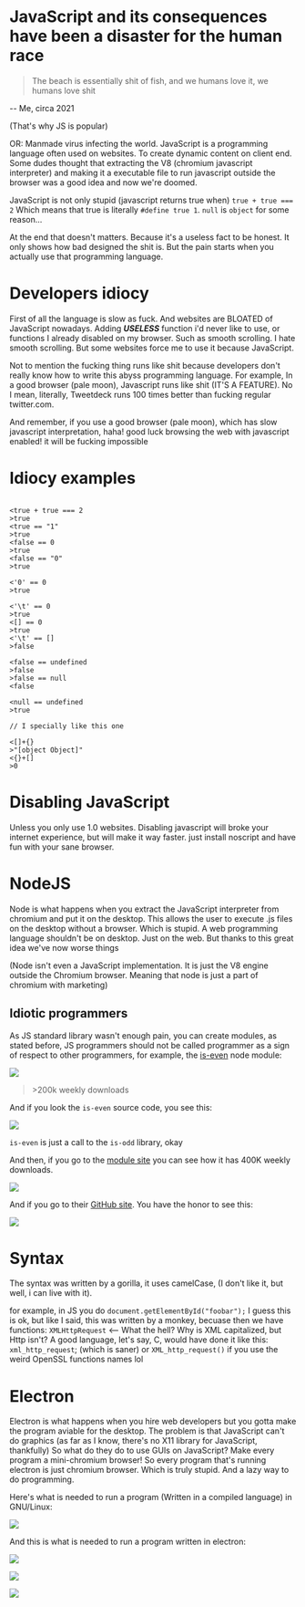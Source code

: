 # JavaScript and its consequences have been a disaster for the human race

>The beach is essentially shit of fish, and we humans love it, we
>humans love shit

-- Me, circa 2021

(That's why JS is popular)

OR: Manmade virus infecting the world.
JavaScript is a programming language often used on websites. To create
dynamic content on client end. Some dudes thought that extracting the
V8 (chromium javascript interpreter) and making it a executable file
to run javascript outside the browser was a good idea and now we're
doomed.

JavaScript is not only stupid (javascript returns true when) ```true +
true === 2``` Which means that true is literally ```#define true
1```. `null` is `object` for some reason...

At the end that doesn't matters. Because it's a useless fact to be
honest. It only shows how bad designed the shit is. But the pain starts
when you actually use that programming language.

# Developers idiocy

First of all the language is slow as fuck. And websites are BLOATED of
JavaScript nowadays. Adding ***USELESS*** function i'd never like to
use, or functions I already disabled on my browser. Such as smooth
scrolling. I hate smooth scrolling. But some websites force me to use
it because JavaScript.

Not to mention the fucking thing runs like shit because developers
don't really know how to write this abyss programming language. For
example, In a good browser (pale moon), Javascript runs like shit
(IT'S A FEATURE). No I mean, literally, Tweetdeck runs 100 times
better than fucking regular twitter.com.

And remember, if you use a good browser (pale moon), which has slow
javascript interpretation, haha! good luck browsing the web with
javascript enabled! it will be fucking impossible

# Idiocy examples

~~~

<true + true === 2
>true
<true == "1"
>true
<false == 0
>true
<false == "0"
>true

<'0' == 0
>true

<'\t' == 0
>true
<[] == 0
>true
<'\t' == []
>false

<false == undefined
>false
>false == null
<false

<null == undefined
>true

// I specially like this one

<[]+{}
>"[object Object]"
<{}+[]
>0

~~~

# Disabling JavaScript

Unless you only use 1.0 websites. Disabling javascript will broke your
internet experience, but will make it way faster. just install
noscript and have fun with your sane browser.

# NodeJS

Node is what happens when you extract the JavaScript interpreter from
chromium and put it on the desktop. This allows the user to execute
.js files on the desktop without a browser. Which is stupid. A web
programming language shouldn't be on desktop. Just on the web. But
thanks to this great idea we've now worse things

(Node isn't even a JavaScript implementation. It is just the V8 engine
outside the Chromium browser. Meaning that node is just a part of
chromium with marketing)

## Idiotic programmers

As JS standard library wasn't enough pain, you can create modules, as
stated before, JS programmers should not be called programmer as a
sign of respect to other programmers, for example, the
[is-even](https://www.npmjs.com/package/is-even) node module:

![](../is-even.png)

>\>200k weekly downloads

And if you look the `is-even` source code, you see this:

![](../source-code.png)

`is-even` is just a call to the `is-odd` library, okay

And then, if you go to the [module
site](https://www.npmjs.com/package/is-odd) you can see how it has
400K weekly downloads.

![](../is-odd.png)

And if you go to their [GitHub
site](https://github.com/i-voted-for-trump/is-odd). You have the honor
to see this:

![](../dependences.png)


# Syntax

The syntax was written by a gorilla, it uses camelCase, (I don't
like it, but well, i can live with it).

for example, in JS you do `document.getElementById("foobar");` I guess
this is ok, but like I said, this was written by a monkey, becuase
then we have functions: `XMLHttpRequest` <-- What the hell?  Why is
XML capitalized, but Http isn't?  A good language, let's say, C, would
have done it like this: `xml_http_request`; (which is saner)
or `XML_http_request()` if you use the weird OpenSSL functions names lol


# Electron

Electron is what happens when you hire web developers but you gotta
make the program aviable for the desktop. The problem is that
JavaScript can't do graphics (as far as I know, there's no X11 library
for JavaScript, thankfully) So what do they do to use GUIs on
JavaScript? Make every program a mini-chromium browser! So every
program that's running electron is just chromium browser. Which is
truly stupid. And a lazy way to do programming.

Here's what is needed to run a program (Written in a compiled language) in GNU/Linux:

![](C.png)

And this is what is needed to run a program written in electron:

![](Electron.png)

![](/1592614085502.png)

![](/1610633628.png)
